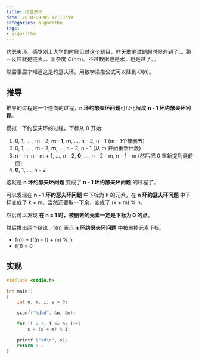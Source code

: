 ```yaml
---
title: 约瑟夫环
date: 2018-09-05 17:13:59
categories: algorithm
tags:
- algorithm
---
```


约瑟夫环。感觉刚上大学的时候见过这个题目，昨天做笔试题的时候遇到了。。第一反应就是链表。。复杂度 $O(nm)$。不过数据也是水，也是过了。。

然后事后才知道这是约瑟夫环。用数学递推公式可以降到 $O(n)$。

## 推导

推导的过程是一个逆向的过程，**n 环约瑟夫环问题**可以化解成 **n - 1 环约瑟夫环问题**。

模拟一下约瑟夫环的过程，下标从 0 开始: 

1. 0, 1, ... , m - 2, ~~**m - 1**~~, **m**, ..., n - 2, n - 1 (m - 1个被删去)
2. 0, 1, ... , m - 2, **m**, ..., n - 2, n - 1 (从 m 开始重新计数)
3. n - m, n - m + 1, ..., n - 2, **0**, ..., n - 2 - m, n - 1 - m (然后把 0 重新提到最前面)
4. **0**, 1, ..., n - 2

这就是 **n 环约瑟夫环问题** 变成了 **n - 1 环约瑟夫环问题** 的过程了。

可以发现在 **n - 1 环约瑟夫环问题** 中下标为 k 的元素，在 **n 环约瑟夫环问题** 中下标变成了 k + m。当然还要取一下余，变成了 (k + m) % n。

然后可以发现 **在 n = 1 时，被删去的元素一定是下标为 0 的点**。

然后推出两个结论，f(n) 表示  **n 环约瑟夫环问题** 中被删掉元素下标: 

- f(n) = (f(n - 1) + m) % n
- f(1) = 0

## 实现

```c
#include <stdio.h> 

int main()  
{  
    int n, m, i, s = 0;  

    scanf("%d%d", &n, &m); 

    for (i = 2; i <= n; i++)  
        s = (s + m) % i;  

    printf ("%d\n", s);  
    return 0 ;  
}  
```





